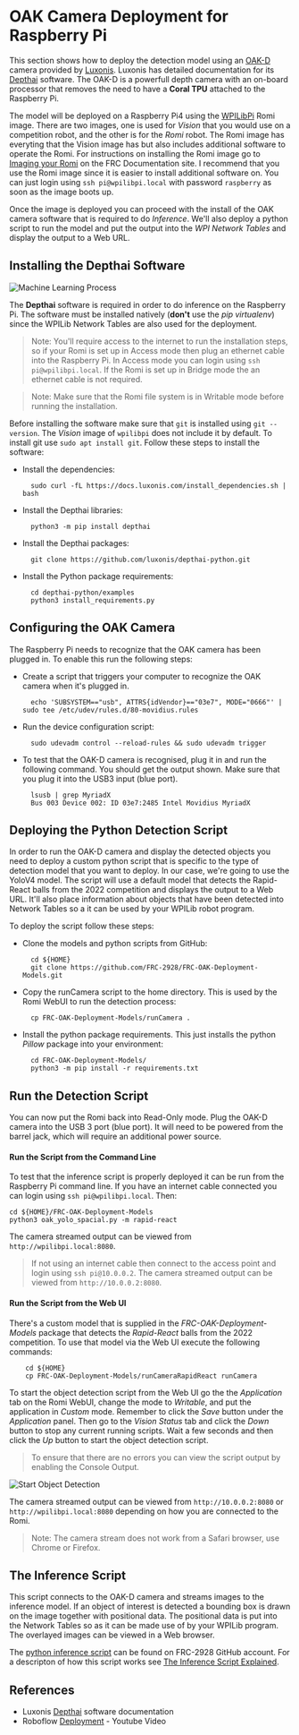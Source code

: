 # OAK Camera Deployment for Raspberry Pi
This section shows how to deploy the detection model using an [OAK-D](https://shop.luxonis.com/products/1098obcenclosure) camera provided by [Luxonis](https://www.luxonis.com/).  Luxonis has detailed documentation for its [Depthai](https://docs.luxonis.com/en/latest/) software.  The OAK-D is a powerfull depth camera with an on-board processor that removes the need to have a **Coral TPU** attached to the Raspberry Pi.

The model will be deployed on a Raspberry Pi4 using the [WPILibPi](https://github.com/wpilibsuite/WPILibPi/releases) Romi image.  There are two images, one is used for *Vision* that you would use on a competition robot, and the other is for the *Romi* robot.  The Romi image has everyting that the Vision image has but also includes additional software to operate the Romi. For instructions on installing the Romi image go to [Imaging your Romi](https://docs.wpilib.org/en/stable/docs/romi-robot/imaging-romi.html) on the FRC Documentation site. I recommend that you use the Romi image since it is easier to install additional software on.  You can just login using `ssh pi@wpilibpi.local` with password `raspberry` as soon as the image boots up. 

Once the image is deployed you can proceed with the install of the OAK camera software that is required to do *Inference*.  We'll also deploy a python script to run the model and put the output into the *WPI Network Tables* and display the output to a Web URL.

## Installing the Depthai Software

![Machine Learning Process](../images/FRCMachineLearning/FRCMachineLearning.015.jpeg)

The **Depthai** software is required in order to do inference on the Raspberry Pi.  The software must be installed natively (**don't** use the *pip virtualenv*) since the WPILib Network Tables are also used for the deployment.  

> Note: You'll require access to the internet to run the installation steps, so if your Romi is set up in Access mode then plug an ethernet cable into the Raspberry Pi. In Access mode you can login using `ssh pi@wpilibpi.local`.  If the Romi is set up in Bridge mode the an ethernet cable is not required. 

> Note: Make sure that the Romi file system is in Writable mode before running the installation.

Before installing the software make sure that `git` is installed using `git --version`.  The *Vision* image of `wpilibpi` does not include it by default.  To install git use `sudo apt install git`. Follow these steps to install the software:

- Install the dependencies: 

        sudo curl -fL https://docs.luxonis.com/install_dependencies.sh | bash

- Install the Depthai libraries:

        python3 -m pip install depthai

- Install the Depthai packages:

        git clone https://github.com/luxonis/depthai-python.git

- Install the Python package requirements:

        cd depthai-python/examples
        python3 install_requirements.py

## Configuring the OAK Camera
The Raspberry Pi needs to recognize that the OAK camera has been plugged in.  To enable this run the following steps:

- Create a script that triggers your computer to recognize the OAK camera when it's plugged in.

        echo 'SUBSYSTEM=="usb", ATTRS{idVendor}=="03e7", MODE="0666"' | sudo tee /etc/udev/rules.d/80-movidius.rules

- Run the device configuration script:

        sudo udevadm control --reload-rules && sudo udevadm trigger

- To test that the OAK-D camera is recognised, plug it in and run the following command.  You should get the output shown.  Make sure that you plug it into the USB3 input (blue port).

        lsusb | grep MyriadX
        Bus 003 Device 002: ID 03e7:2485 Intel Movidius MyriadX      

## Deploying the Python Detection Script        
In order to run the OAK-D camera and display the detected objects you need to deploy a custom python script that is specific to the type of detection model that you want to deploy.  In our case, we're going to use the YoloV4 model.  The script will use a default model that detects the Rapid-React balls from the 2022 competition and displays the output to a Web URL. It'll also place information about objects that have been detected into Network Tables so a it can be used by your WPILib robot program.

To deploy the script follow these steps:

- Clone the models and python scripts from GitHub:

        cd ${HOME}
        git clone https://github.com/FRC-2928/FRC-OAK-Deployment-Models.git

- Copy the runCamera script to the home directory.  This is used by the Romi WebUI to run the detection process:

        cp FRC-OAK-Deployment-Models/runCamera .

- Install the python package requirements.  This just installs the python *Pillow* package into your environment:

        cd FRC-OAK-Deployment-Models/
        python3 -m pip install -r requirements.txt        



## Run the Detection Script
You can now put the Romi back into Read-Only mode.  Plug the OAK-D camera into the USB 3 port (blue port).  It will need to be powered from the barrel jack, which will require an additional power source.

#### Run the Script from the Command Line
To test that the inference script is properly deployed it can be run from the Raspberry Pi command line.  If you have an internet cable connected you can login using `ssh pi@wpilibpi.local`. Then:

    cd ${HOME}/FRC-OAK-Deployment-Models
    python3 oak_yolo_spacial.py -m rapid-react

The camera streamed output can be viewed from `http://wpilibpi.local:8080`.

> If not using an internet cable then connect to the access point and login using `ssh pi@10.0.0.2`. The camera streamed output can be viewed from `http://10.0.0.2:8080`.

#### Run the Script from the Web UI
There's a custom model that is supplied in the *FRC-OAK-Deployment-Models* package that detects the *Rapid-React* balls from the 2022 competition.  To use that model via the Web UI execute the following commands:

        cd ${HOME}
        cp FRC-OAK-Deployment-Models/runCameraRapidReact runCamera

To start the object detection script from the Web UI go the the *Application* tab on the Romi WebUI, change the mode to *Writable*, and put the application in *Custom* mode.  Remember to click the *Save* button under the *Application* panel.  Then go to the *Vision Status* tab and click the *Down* button to stop any current running scripts.  Wait a few seconds and then click the *Up* button to start the object detection script. 

> To ensure that there are no errors you can view the script output by enabling the Console Output.

![Start Object Detection](../images/FRCMachineLearning/FRCMachineLearning.009.jpeg)

The camera streamed output can be viewed from `http://10.0.0.2:8080` or `http://wpilibpi.local:8080` depending on how you are connected to the Romi. 

> Note: The camera stream does not work from a Safari browser, use Chrome or Firefox.

## The Inference Script
This script connects to the OAK-D camera and streams images to the inference model.  If an object of interest is detected a bounding box is drawn on the image together with positional data.  The positional data is put into the Network Tables so as it can be made use of by your WPILib program.  The overlayed images can be viewed in a Web browser.

The [python inference script](https://github.com/FRC-2928/FRC-OAK-Deployment-Models/blob/main/oak_yolo_spacial.py) can be found on FRC-2928 GitHub account. For a descripton of how this script works see [The Inference Script Explained](MLDeploymentScript.md).

## References
- Luxonis [Depthai](https://docs.luxonis.com/en/latest/) software documentation
- Roboflow [Deployment](https://www.youtube.com/watch?v=f2d5YksgQsU) - Youtube Video